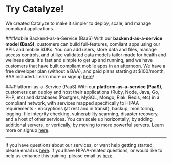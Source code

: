 # Try Catalyze!

We created Catalyze to make it simpler to deploy, scale, and manage compliant applications.

###Mobile Backend-as-a-Service (BaaS)
With our **backend-as-a-service model (BaaS)**, customers can build full-features, comliant apps using our APIs and mobile SDKs. You can add users, store data and files, manage access controls, and utilize validated data models tailor made for health and wellness data. It's fast and simple to get up and running, and we have customers that have built compliant mobile apps in an afternoon. We have a free developer plan (without a BAA), and paid plans starting at $100/month, BAA included. Learn more or signup [here](https://catalyze.io/backend-as-a-service/)!

###Platform-as-a-Service (PaaS)
With our **platform-as-a-service (PaaS)**, customers can deploy and host their applications (Ruby, Node, Java, Go, PHP, etc) and databases (Postgres, MySQL, Mongo, Riak, Redis, etc) in a compliant network, with services mapped specifically to HIPAA requirements - encryptions (at rest and in transit), backup, monitoring, logging, file integrity checking, vulnerability scanning, disaster recovery, and a host of other services. You can scale up horizontally, by adding additional servers, or vertically, by moving to more powerful servers. Learn more or signup [here](https://catalyze.io/platform-as-a-service/).

---------------------------------

If you have questions about our services, or want help getting started, please email us [here](mailto:sales@catalyze.io). If you have HIPAA-related questions, or would like to help us enhance this training, please email us [here](hipaa@catalyze.io).
